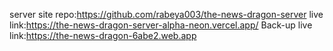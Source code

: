 server site repo:https://github.com/rabeya003/the-news-dragon-server
live link:https://the-news-dragon-server-alpha-neon.vercel.app/
Back-up live link:https://the-news-dragon-6abe2.web.app
